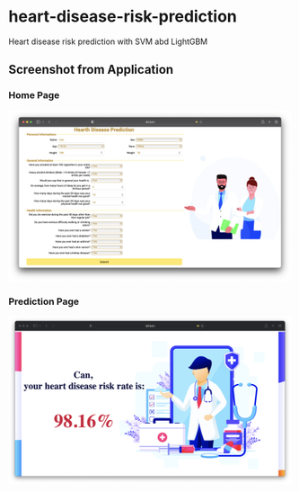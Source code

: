 # heart-disease-risk-prediction
Heart disease risk prediction with SVM abd LightGBM
## Screenshot from Application

### Home Page

<img src="static/first.png">

### Prediction Page

<img src="static/second.png">
